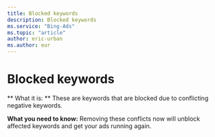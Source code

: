 ```yaml
---
title: Blocked keywords
description: Blocked keywords
ms.service: "Bing-Ads"
ms.topic: "article"
author: eric-urban
ms.author: eur
---
```


# Blocked keywords

**    What it is:  **    These are keywords that are blocked due to conflicting negative keywords.

**What you need to know:**    Removing these conflicts now will unblock affected keywords and get your ads running again.


